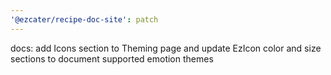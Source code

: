 ```yaml
---
'@ezcater/recipe-doc-site': patch
---
```


docs: add Icons section to Theming page and update EzIcon color and size sections to document supported emotion themes
